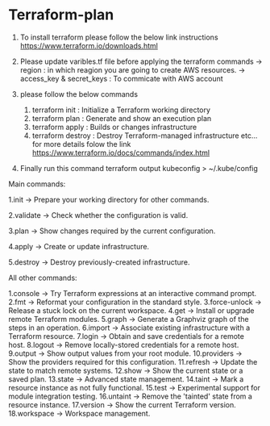 # Terraform-plan

1. To install terraform please follow the below link instructions 
   https://www.terraform.io/downloads.html

2. Please update varibles.tf file before applying the terraform commands
   -> region : in which reagion you are going to create AWS resources.
   -> access_key & secret_keys : To commicate with AWS account

3. please follow the below commands
   1. terraform init : Initialize a Terraform working directory
   2. terraform plan : Generate and show an execution plan
   3. terraform apply : Builds or changes infrastructure
   4. terraform destroy : Destroy Terraform-managed infrastructure etc...
    for more details folow the link https://www.terraform.io/docs/commands/index.html


4. Finally run this command
   terraform output kubeconfig > ~/.kube/config

Main commands:

  1.init        ->   Prepare your working directory for other commands.
  
  2.validate    ->   Check whether the configuration is valid.

  3.plan        ->   Show changes required by the current configuration.
  
  4.apply       ->   Create or update infrastructure.
  
  5.destroy     ->   Destroy previously-created infrastructure.

All other commands:

  1.console      ->  Try Terraform expressions at an interactive command prompt.
  2.fmt          ->  Reformat your configuration in the standard style.
  3.force-unlock ->  Release a stuck lock on the current workspace.
  4.get          ->  Install or upgrade remote Terraform modules.
  5.graph        ->  Generate a Graphviz graph of the steps in an operation.
  6.import       ->  Associate existing infrastructure with a Terraform resource.
  7.login        ->  Obtain and save credentials for a remote host.
  8.logout       ->  Remove locally-stored credentials for a remote host.
  9.output       ->  Show output values from your root module.
  10.providers   ->  Show the providers required for this configuration.
  11.refresh     ->  Update the state to match remote systems.
  12.show        ->  Show the current state or a saved plan.
  13.state       ->  Advanced state management.
  14.taint       ->  Mark a resource instance as not fully functional.
  15.test        ->  Experimental support for module integration testing.
  16.untaint     ->  Remove the 'tainted' state from a resource instance.
  17.version     ->  Show the current Terraform version.
  18.workspace   ->  Workspace management.
